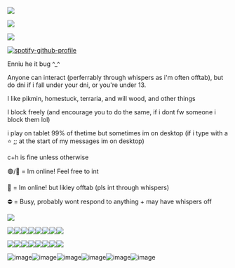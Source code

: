 ![](https://files.catbox.moe/4a9i1x.jpg)

![](https://komarev.com/ghpvc/?username=plutopawzz&color=189bcc&style=for-the-badge)

![](https://files.catbox.moe/oax0ia.png)

[![spotify-github-profile](https://spotify-github-profile.kittinanx.com/api/view?uid=31nlxgfjxx4ezh3trhymv2ij57um&cover_image=true&theme=novatorem&show_offline=false&background_color=121212&interchange=false&bar_color=53b14f&bar_color_cover=false)](https://github.com/kittinan/spotify-github-profile)

Enniu he it bug ^_^

Anyone can interact (perferrably through whispers as i'm often offtab), but do dni if i fall under your dni, or you're under 13.

I like pikmin, homestuck, terraria, and will wood, and other things

I block freely (and encourage you to do the same, if i dont fw someone i block them lol)

i play on tablet 99% of thetime but sometimes im on desktop (if i type with a ⭐ ;; at the start of my messages im on desktop)

c+h is fine unless otherwise

🟢/💬 = Im online! Feel free to int

🌙 = Im online! but likley offtab (pls int through whispers)

⛔ = Busy, probably wont respond to anything + may have whispers off

![](https://files.catbox.moe/oax0ia.png)

![](https://files.catbox.moe/lbgt3d.webp)![](https://files.catbox.moe/1q6iff.gif)![](https://files.catbox.moe/chcfly.png)![](https://files.catbox.moe/p68a3c.gif)![](https://files.catbox.moe/w3uclb.png)![](https://files.catbox.moe/92sn1h.png)![](https://files.catbox.moe/ybb156.png)![](https://files.catbox.moe/zze4da.png)

![](https://files.catbox.moe/jaxumc.gif)![](https://files.catbox.moe/46009h.png)![](https://files.catbox.moe/srqkf6.webp)![](https://files.catbox.moe/jj7oz4.png)![](https://files.catbox.moe/fk3gm7.png)![](https://files.catbox.moe/gw21qd.webp)![](https://files.catbox.moe/nygrhw.png)![](https://files.catbox.moe/cewjfl.webp)

![image](https://github.com/user-attachments/assets/ee850c5f-3aca-48b5-a7ff-d279dace812c)![image](https://github.com/user-attachments/assets/1b39c527-a4c2-4e24-9fb6-870ffd8026dc)![image](https://github.com/user-attachments/assets/4d29c6d8-038d-4f52-8627-54bf94d15ca7)![image](https://github.com/user-attachments/assets/08f89514-8fc8-451d-b154-cab898b2edcc)![image](https://github.com/user-attachments/assets/f0942820-85fb-4a02-97ef-5c09b0f29664)![image](https://github.com/user-attachments/assets/e0e790e3-d4c3-411e-ba20-1fb90fc8622f)
